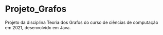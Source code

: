 # Projeto_Grafos

Projeto da disciplina Teoria dos Grafos do curso de ciências de computação em 2021, desenvolvido em Java.
